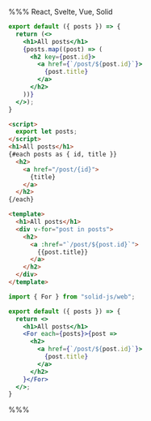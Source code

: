 %%% React, Svelte, Vue, Solid

```jsx caption=components/Index.jsx
export default ({ posts }) => {
  return (<>
    <h1>All posts</h1>
    {posts.map((post) => (
      <h2 key={post.id}>
        <a href={`/post/${post.id}`}>
          {post.title}
        </a>
      </h2>
    ))}
  </>);
}
```

```html caption=components/Index.svelte
<script>
  export let posts;
</script>
<h1>All posts</h1>
{#each posts as { id, title }}
  <h2>
    <a href="/post/{id}">
      {title}
    </a>
  </h2>
{/each}
```

```html caption=components/Index.vue
<template>
  <h1>All posts</h1>
  <div v-for="post in posts">
    <h2>
      <a :href="`/post/${post.id}`">
        {{post.title}}
      </a>
    </h2>
  </div>
</template>
```

```jsx caption=components/Index.jsx
import { For } from "solid-js/web";

export default ({ posts }) => {
  return <>
    <h1>All posts</h1>
    <For each={posts}>{post =>
      <h2>
        <a href={`/post/${post.id}`}>
          {post.title}
        </a>
      </h2>
    }</For>
  </>;
}
```

%%%
